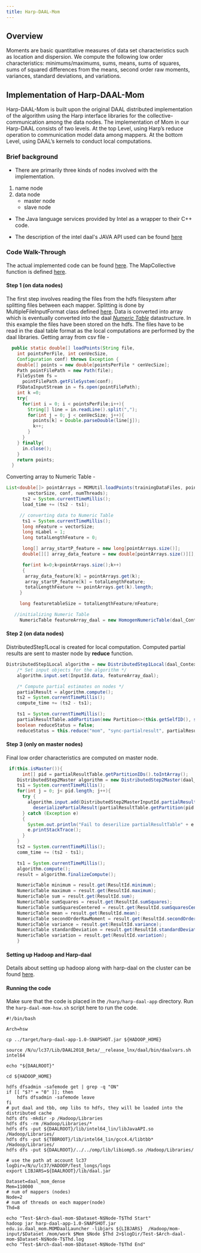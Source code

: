 ```yaml
---
title: Harp-DAAL-Mom
---
```


## Overview 
Moments are basic quantitative measures of data set characteristics such as location and dispersion. We compute the following low order characteristics: minimums/maximums, sums, means, sums of squares, sums of squared differences from the means, second order raw moments, variances, standard deviations, and variations.

## Implementation of Harp-DAAL-Mom
Harp-DAAL-Mom is built upon the original DAAL distributed implementation of the algorithm using the Harp interface libraries for the collective-communication among the data nodes. 
The implementation of Mom in our Harp-DAAL consists of two levels. At the top Level, using Harp’s reduce operation to communication model data among mappers. At the bottom Level, using DAAL’s  kernels to conduct local computations.

### Brief background
* There are primarily three kinds of nodes involved with the implementation.

1. name node 
2. data node
   - master node
   - slave node 

* The Java language services provided by Intel as a wrapper to their C++ code.

* The description of the intel daal's JAVA API used can be found [here](https://software.intel.com/sites/products/documentation/doclib/daal/daal-user-and-reference-guides/hh_goto.htm?index.htm#daal_java_api/group__low__order__moments.htm#details)

### Code Walk-Through 
The actual implemented code can be found [here](https://github.com/DSC-SPIDAL/harp/tree/master/harp-daal-app/src/main/java/edu/iu/daal_mom). The MapCollective function is defined [here](https://github.com/DSC-SPIDAL/harp/blob/master/harp-daal-app/src/main/java/edu/iu/daal_mom/MOMDaalCollectiveMapper.java).
 
#### Step 1 (on data nodes)
The first step involves reading the files from the hdfs filesystem after splitting files between each mapper. Splitting is done by MultipleFileInputFormat class defined [here](https://github.com/DSC-SPIDAL/harp/blob/master/harp-daal-app/src/main/java/edu/iu/fileformat/MultiFileInputFormat.java). 
Data is converted into array which is eventually converted into the daal [_Numeric Table_](https://software.intel.com/en-us/node/564579) datastructure.  In this example the files have been stored on the hdfs. The files have to be read in the daal table format as the local computations are performed by the daal libraries. 
Getting array from csv file - 
```java
  public static double[] loadPoints(String file,
    int pointsPerFile, int cenVecSize,
    Configuration conf) throws Exception {
    double[] points = new double[pointsPerFile * cenVecSize];
    Path pointFilePath = new Path(file);
    FileSystem fs =
      pointFilePath.getFileSystem(conf);
    FSDataInputStream in = fs.open(pointFilePath);
    int k =0;
    try{
      for(int i = 0; i < pointsPerFile;i++){
        String[] line = in.readLine().split(",");
        for(int j = 0; j < cenVecSize; j++){
          points[k] = Double.parseDouble(line[j]);
          k++;
        }
      }
    } finally{
      in.close();
    }
    return points;
  }
```
Converting array to Numeric Table - 
```java
List<double[]> pointArrays = MOMUtil.loadPoints(trainingDataFiles, pointsPerFile,
        vectorSize, conf, numThreads);
      ts2 = System.currentTimeMillis();
      load_time += (ts2 - ts1);

     // converting data to Numeric Table
      ts1 = System.currentTimeMillis();
      long nFeature = vectorSize;
      long nLabel = 1;
      long totalLengthFeature = 0;

      long[] array_startP_feature = new long[pointArrays.size()];
      double[][] array_data_feature = new double[pointArrays.size()][];

      for(int k=0;k<pointArrays.size();k++)
      {
       array_data_feature[k] = pointArrays.get(k);
       array_startP_feature[k] = totalLengthFeature;
       totalLengthFeature += pointArrays.get(k).length;
     }

     long featuretableSize = totalLengthFeature/nFeature;

   //initializing Numeric Table
     NumericTable featureArray_daal = new HomogenNumericTable(daal_Context, Double.class, nFeature, featuretableSize, NumericTable.AllocationFlag.DoAllocate);
```
  
#### Step 2 (on data nodes)
DistributedStep1Local is created for local computation. Computed partial results are sent to master node by **reduce** function. 
```java
DistributedStep1Local algorithm = new DistributedStep1Local(daal_Context, Float.class, Method.defaultDense);
    /* Set input objects for the algorithm */
    algorithm.input.set(InputId.data, featureArray_daal);

    /* Compute partial estimates on nodes */
    partialResult = algorithm.compute();
    ts2 = System.currentTimeMillis();
    compute_time += (ts2 - ts1);

    ts1 = System.currentTimeMillis();
    partialResultTable.addPartition(new Partition<>(this.getSelfID(), serializePartialResult(partialResult)));
    boolean reduceStatus = false;
    reduceStatus = this.reduce("mom", "sync-partialresult", partialResultTable, this.getMasterID());
```

 
#### Step 3 (only on master nodes)
Final low order characteristics are computed on master node. 
 
```java
 if(this.isMaster()){
      int[] pid = partialResultTable.getPartitionIDs().toIntArray();
    DistributedStep2Master algorithm = new DistributedStep2Master(daal_Context, Float.class, Method.defaultDense);
    ts1 = System.currentTimeMillis();
    for(int j = 0; j< pid.length; j++){
      try {
        algorithm.input.add(DistributedStep2MasterInputId.partialResults,
          deserializePartialResult(partialResultTable.getPartition(pid[j]).get())); 
      } catch (Exception e) 
      {  
        System.out.println("Fail to deserilize partialResultTable" + e.toString());
        e.printStackTrace();
      }
    }
    ts2 = System.currentTimeMillis();
    comm_time += (ts2 - ts1);

    ts1 = System.currentTimeMillis();
    algorithm.compute();
    result = algorithm.finalizeCompute();

    NumericTable minimum = result.get(ResultId.minimum);
    NumericTable maximum = result.get(ResultId.maximum);
    NumericTable sum = result.get(ResultId.sum);
    NumericTable sumSquares = result.get(ResultId.sumSquares);
    NumericTable sumSquaresCentered = result.get(ResultId.sumSquaresCentered);
    NumericTable mean = result.get(ResultId.mean);
    NumericTable secondOrderRawMoment = result.get(ResultId.secondOrderRawMoment);
    NumericTable variance = result.get(ResultId.variance);
    NumericTable standardDeviation = result.get(ResultId.standardDeviation);
    NumericTable variation = result.get(ResultId.variation);
    }
```


#### Setting up Hadoop and Harp-daal
Details about setting up hadoop along with harp-daal on the cluster can be found [here](https://dsc-spidal.github.io/harp/docs/getting-started-cluster/). 

#### Running the code
Make sure that the code is placed in the `/harp/harp-daal-app` directory.
Run the `harp-daal-mom-hsw.sh` script here to run the code.
```shell
#!/bin/bash

Arch=hsw

cp ../target/harp-daal-app-1.0-SNAPSHOT.jar ${HADOOP_HOME}

source /N/u/lc37/Lib/DAAL2018_Beta/__release_lnx/daal/bin/daalvars.sh intel64

echo "${DAALROOT}"

cd ${HADOOP_HOME}

hdfs dfsadmin -safemode get | grep -q "ON"
if [[ "$?" = "0" ]]; then
    hdfs dfsadmin -safemode leave
fi
# put daal and tbb, omp libs to hdfs, they will be loaded into the distributed cache
hdfs dfs -mkdir -p /Hadoop/Libraries
hdfs dfs -rm /Hadoop/Libraries/*
hdfs dfs -put ${DAALROOT}/lib/intel64_lin/libJavaAPI.so /Hadoop/Libraries/
hdfs dfs -put ${TBBROOT}/lib/intel64_lin/gcc4.4/libtbb* /Hadoop/Libraries/
hdfs dfs -put ${DAALROOT}/../../omp/lib/libiomp5.so /Hadoop/Libraries/

# use the path at account lc37
logDir=/N/u/lc37/HADOOP/Test_longs/logs
export LIBJARS=${DAALROOT}/lib/daal.jar

Dataset=daal_mom_dense
Mem=110000
# num of mappers (nodes)
Node=2
# num of threads on each mapper(node)
Thd=8

echo "Test-$Arch-daal-mom-$Dataset-N$Node-T$Thd Start" 
hadoop jar harp-daal-app-1.0-SNAPSHOT.jar edu.iu.daal_mom.MOMDaalLauncher -libjars ${LIBJARS}  /Hadoop/mom-input/$Dataset /mom/work $Mem $Node $Thd 2>$logDir/Test-$Arch-daal-mom-$Dataset-N$Node-T$Thd.log 
echo "Test-$Arch-daal-mom-$Dataset-N$Node-T$Thd End" 
```

